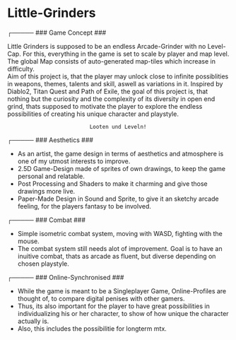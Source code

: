 # Little-Grinders


┌───── ### Game Concept ### 

Little Grinders is supposed to be an endless Arcade-Grinder with no Level-Cap. 
For this, everything in the game is set to scale by player and map level.               
The global Map consists of auto-generated map-tiles which increase in difficulty.                          
Aim of this project is, that the player may unlock close to infinite possiblities in weapons,
themes, talents and skill, aswell as variations in it.
Inspired by Diablo2, Titan Quest and Path of Exile, the goal of this project is, that nothing
but the curiosity and the complexity of its diversity in open end grind, thats supposed to 
motivate the player to explore the endless possibilities of creating his unique character and 
playstyle.

                              
                              Looten und Leveln!

┌───── ### Aesthetics ### 

- As an artist, the game design in terms of aesthetics and atmosphere is one of my utmost interests to improve.
- 2.5D Game-Design made of sprites of own drawings, to keep the game personal and relatable.
- Post Processing and Shaders to make it charming and give those drawings more live.
- Paper-Made Design in Sound and Sprite, to give it an sketchy arcade feeling, for the players fantasy to be involved.

┌───── ### Combat ### 
- Simple isometric combat system, moving with WASD, fighting with the mouse.
- The combat system still needs alot of improvement. Goal is to have an inuitive combat, thats as arcade as fluent, but diverse depending on chosen playstyle.

┌───── ### Online-Synchronised ###  
- While the game is meant to be a Singleplayer Game, Online-Profiles are thought of, to compare digital penises with other gamers.
- Thus, its also important for the player to have great possibilities in individualizing his or her character, to show of how unique the character actually is.
- Also, this includes the possibilitie for longterm mtx.
